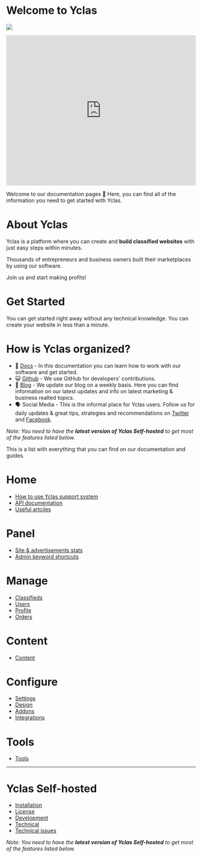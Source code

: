 # Welcome to Yclas

[![](http://img.youtube.com/vi/Men7xa5PLZM/0.jpg)](http://www.youtube.com/watch?v=Men7xa5PLZM "")


<iframe width="100%" height="400px" src="https://www.youtube.com/embed/Men7xa5PLZM" title="Yclas video" frameborder="0" allow="accelerometer; autoplay; clipboard-write; encrypted-media; gyroscope; picture-in-picture" allowfullscreen></iframe>


Welcome to our documentation pages **👋** Here, you can find all of the information you need to get started with Yclas.

# About Yclas
    
Yclas is a platform where you can create and **build classified websites** with just easy steps within minutes.

Thousands of entrepreneurs and business owners built their marketplaces by using our software. 

Join us and start making profits!

# Get Started
You can get started right away without any technical knowledge. You can create your website in less than a minute.

# How is Yclas organized? 

- 📖 [Docs](http://guides.yclas.com/#/) - In this documentation you can learn how to work with our software and get started.
- 😺 [Github](https://github.com/yclas) - We use GitHub for developers' contributions. 
- 📝 [Blog](https://yclas.com/blog) - We update our blog on a weekly basis. Here you can find information on our latest updates and info on latest marketing & business realted topics.
- 🗣 Social Media - This is the informal place for Yclas users. Follow us for daily updates & great tips, strategies and recommendations on [Twitter](https://twitter.com/Yclascom) and [Facebook](https://www.facebook.com/yclascom/). 

*Note: You need to have the **latest version of Yclas Self-hosted** to get most of the features listed below.*

This is a list with everything that you can find on our documentation and guides.

# Home
- [How to use Yclas support system](Home-how-to-use-yclas-support-system.md)
- [API documentation](api-documentation.md)
- [Useful artciles](Useful-articles.md)

# Panel
* [Site & advertisements stats](Panel-site-advertising-stats.md)
* [Admin keyword shortcuts](Panel-amin-keyword-shortcuts.md)

# Manage
- [Classifieds](Classifieds.md) 
- [Users](Users.md)
- [Profile](Profile.md)
- [Orders](Orders.md)

# Content
- [Content](Content.md)

# Configure
- [Settings](settings.md)
- [Design](Design.md)
- [Addons](Addons.md)
- [Integrations](Integrations.md)


# Tools
- [Tools](Extras.md)
---
# Yclas Self-hosted
- [Installation](Yclas-self-hosted-installation.md)
- [License](License.md)
- [Development](Yclas-self-hosted-development.md)
- [Technical](Yclas-self-hosted-technical.md)
- [Technical issues](Technical-issues.md)

  
*Note: You need to have the **latest version of Yclas Self-hosted** to get most of the features listed below.*


